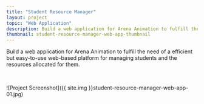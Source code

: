 ```yaml
---
title: "Student Resource Manager"
layout: project
topic: "Web Application"
description: Build a web application for Arena Animation to fulfill the need of a efficient but easy-to-use web-based platform for managing students and the resources allocated for them.
thumbnail: student-resource-manager-web-app-thumbnail
---
```


Build a web application for Arena Animation to fulfill the need of a efficient but easy-to-use web-based platform for managing students and the resources allocated for them.

<br>

![Project Screenshot]({{ site.img }}student-resource-manager-web-app-01.jpg)